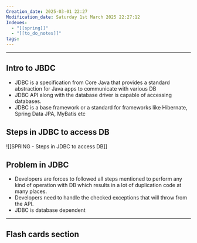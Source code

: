 ```yaml
---
Creation_date: 2025-03-01 22:27
Modification_date: Saturday 1st March 2025 22:27:12
Indexes:
  - "[[spring]]"
  - "[[to_do_notes]]"
tags:
---
```


----

## Intro to JBDC

- JDBC is a specification from Core Java that provides a standard abstraction for Java apps to communicate with various DB
- JDBC API along with the database driver is capable of accessing databases.
- JDBC is a base framework or a standard for frameworks like Hibernate, Spring Data JPA, MyBatis etc

## Steps in JDBC to access DB

![[SPRING - Steps in JDBC to access DB]]

## Problem in JDBC

- Developers are forces to followed all steps mentioned to perform any kind of operation with DB which results in a lot of duplication code at many places.
- Developers need to handle the checked exceptions that will throw from the API.
- JDBC is database dependent


















---
## Flash cards section
